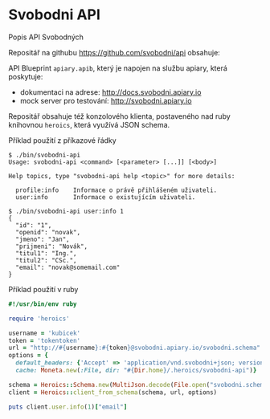 Svobodni API
============

Popis API Svobodných

Repositář na githubu https://github.com/svobodni/api obsahuje:

API Blueprint ```apiary.apib```, který je napojen na službu apiary, která poskytuje:

* dokumentaci na adrese: http://docs.svobodni.apiary.io
* mock server pro testování: http://svobodni.apiary.io

Repositář obsahuje též konzolového klienta, postaveného nad ruby knihovnou ```heroics```, která využívá JSON schema.

Příklad použití z příkazové řádky

```
$ ./bin/svobodni-api
Usage: svobodni-api <command> [<parameter> [...]] [<body>]

Help topics, type "svobodni-api help <topic>" for more details:

  profile:info    Informace o právě přihlášeném uživateli.
  user:info       Informace o existujícím uživateli.
```
```
$ ./bin/svobodni-api user:info 1
{
  "id": "1",
  "openid": "novak",
  "jmeno": "Jan",
  "prijmeni": "Novák",
  "titul1": "Ing.",
  "titul2": "CSc.",
  "email": "novak@somemail.com"
}
```

Příklad použití v ruby

```ruby
#!/usr/bin/env ruby

require 'heroics'

username = 'kubicek'
token = 'tokentoken'
url = "http://#{username}:#{token}@svobodni.apiary.io/svobodni.schema"
options = {
  default_headers: {'Accept' => 'application/vnd.svobodni+json; version=1'},
  cache: Moneta.new(:File, dir: "#{Dir.home}/.heroics/svobodni-api")}

schema = Heroics::Schema.new(MultiJson.decode(File.open("svobodni.schema").read))
client = Heroics::client_from_schema(schema, url, options)

puts client.user.info(1)["email"]
```

